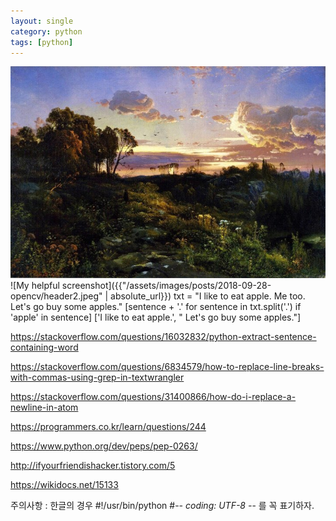 ```yaml
---
layout: single
category: python
tags: [python]
---
```


![My helpful screenshot](/assets/images/posts/2018-09-28-opencv/header2.jpeg)
![My helpful screenshot]({{"/assets/images/posts/2018-09-28-opencv/header2.jpeg" | absolute_url}})
txt = "I like to eat apple. Me too. Let's go buy some apples."
[sentence + '.' for sentence in txt.split('.') if 'apple' in sentence]
['I like to eat apple.', " Let's go buy some apples."]

https://stackoverflow.com/questions/16032832/python-extract-sentence-containing-word

https://stackoverflow.com/questions/6834579/how-to-replace-line-breaks-with-commas-using-grep-in-textwrangler

https://stackoverflow.com/questions/31400866/how-do-i-replace-a-newline-in-atom

https://programmers.co.kr/learn/questions/244

https://www.python.org/dev/peps/pep-0263/


http://ifyourfriendishacker.tistory.com/5

https://wikidocs.net/15133

주의사항 : 한글의 경우
#!/usr/bin/python
#-*- coding: UTF-8 -*-
를 꼭 표기하자.
